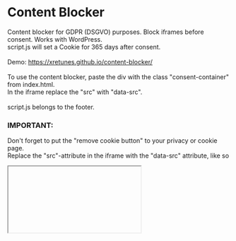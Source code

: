 # Content Blocker
Content blocker for GDPR (DSGVO) purposes. Block iframes before consent. Works with WordPress.\
script.js will set a Cookie for 365 days after consent.\
\
Demo: https://xretunes.github.io/content-blocker/ \
\
To use the content blocker, paste the div with the class "consent-container" from index.html. \
In the iframe replace the "src" with "data-src".\
\
script.js belongs to the footer.

### IMPORTANT:
Don't forget to put the "remove cookie button" to your privacy or cookie page. \
Replace the "src"-attribute in the iframe with the "data-src" attribute, like so
<iframe data-src="ht<span>tp://</span>example.com/"></iframe>
